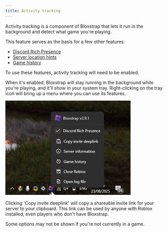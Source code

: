```yaml
---
title: Activity tracking
---
```


Activity tracking is a component of Bloxstrap that lets it run in the background and detect what game you're playing.

This feature serves as the basis for a few other features:
- [Discord Rich Presence](/wiki/features/discord-rich-presence/)
- [Server location hints](/wiki/features/server-location-hints/)
- [Game history](/wiki/features/game-history/)

To use these features, activity tracking will need to be enabled.

When it's enabled, Bloxstrap will stay running in the background while you're playing, and it'll show in your system tray. Right-clicking on the tray icon will bring up a menu where you can use its features.

![Screenshot showing an icon of the Bloxstrap logo in the system tray, mouse cursor over it, with a right-click menu of Bloxstrap options showing](../../../../assets/wiki/activity-tracker.png)

Clicking 'Copy invite deeplink' will copy a shareable invite link for your server to your clipboard. This link can be used by anyone with Roblox installed, even players who don't have Bloxstrap.

Some options may not be shown if you're not currently in a game.